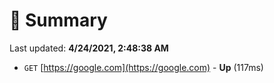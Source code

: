 # 📖 Summary
Last updated: **4/24/2021, 2:48:38 AM**

- `GET` [https://google.com](https://google.com) - **Up** (117ms)
